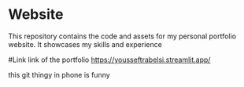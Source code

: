 # Website
This repository contains the code and assets for my personal portfolio website. It showcases my skills and experience

#Link
link of the portfolio https://yousseftrabelsi.streamlit.app/

this git thingy in phone is funny